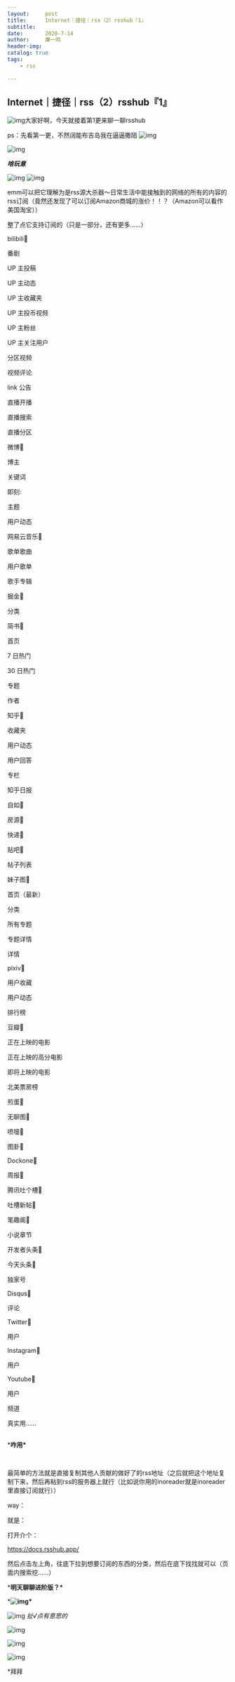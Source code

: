 ```yaml
---
layout:     post
title:      Internet｜捷径｜rss（2）rsshub『1』
subtitle:   
date:       2020-7-14
author:     廉一鸣
header-img: 
catalog: true
tags:
    - rss

---
```


## Internet｜捷径｜rss（2）rsshub『1』


![img](https://mmbiz.qpic.cn/mmbiz_png/tMsLbdfwxoNr19BkJJ802uHqUwMTCa8sD83Ie6fa9CBibdfXsibM80AF8y8NuvrAHf8EyvFX4ATkrrm4aSx31URw/640?wx_fmt=png&tp=webp&wxfrom=5&wx_lazy=1&wx_co=1)大家好啊，今天就接着第1更来聊一聊rsshub

ps：先看第一更，不然阔能布吉岛我在逼逼撒陌
![img](https://mmbiz.qpic.cn/mmbiz_png/tMsLbdfwxoNr19BkJJ802uHqUwMTCa8sHP2wo5cZWH6lBLJTQBZnlT8FkhbmoBnLhxNP7Jc2KhZHPWvu6XlsAQ/640?wx_fmt=png&tp=webp&wxfrom=5&wx_lazy=1&wx_co=1)





![img](https://mmbiz.qpic.cn/mmbiz_png/tMsLbdfwxoPvhibcLnC5hTcXqKITTp19OH29NLiam9n4fQKickXsBhK690REU4AB7V3lQCIYMvKB7L1fbALqaCoAw/640?wx_fmt=png&tp=webp&wxfrom=5&wx_lazy=1&wx_co=1)

***啥玩意***

![img](https://mmbiz.qpic.cn/mmbiz_png/tMsLbdfwxoM12GmQGZYFy7azn1RM2IznibrWgBLOicIoeicsg3LGoSS6wTeO5SJomic3dofibictDVGkkudHjOHZekDA/640?wx_fmt=png&tp=webp&wxfrom=5&wx_lazy=1&wx_co=1)
![img](https://mmbiz.qpic.cn/mmbiz_jpg/tMsLbdfwxoOGqavCGsNuDUE7YnwoAyGlLQvQg54VW4hg7eT7SwNNF9pGgHdIty7Rf46WwXU4bLh40Unw2CmDpg/640?wx_fmt=jpeg&tp=webp&wxfrom=5&wx_lazy=1&wx_co=1)

emm可以把它理解为是rss源大杀器～日常生活中能接触到的网络的所有的内容的rss订阅（竟然还发现了可以订阅Amazon商城的涨价！！？（Amazon可以看作美国淘宝））





整了点它支持订阅的（只是一部分，还有更多……）

bilibili🍊



番剧



UP 主投稿



UP 主动态



UP 主收藏夹



UP 主投币视频



UP 主粉丝



UP 主关注用户



分区视频



视频评论



link 公告



直播开播



直播搜索



直播分区



微博🍊



博主



关键词



即刻:



主题



用户动态



网易云音乐🍊



歌单歌曲



用户歌单



歌手专辑



掘金🍊



分类



简书🍊



首页



7 日热门



30 日热门



专题



作者



知乎🍊

收藏夹



用户动态



用户回答



专栏



知乎日报



自如🍊



房源🍅



快递🍅



贴吧🍊



帖子列表



妹子图🍊



首页（最新）



分类



所有专题



专题详情



详情



pixiv🍊



用户收藏



用户动态



排行榜



豆瓣🍊



正在上映的电影



正在上映的高分电影



即将上映的电影



北美票房榜



煎蛋🍊



无聊图🍊



喷嚏🍊



图卦🍊



Dockone🍊



周报🍊



腾讯吐个槽🍊



吐槽新帖🍊



笔趣阁🍊



小说章节



开发者头条🍊



今天头条🍊



独家号



Disqus🍊



评论



Twitter🍊



用户



Instagram🍊



用户



Youtube🍊



用户



频道

真实用……









![img](data:image/gif;base64,iVBORw0KGgoAAAANSUhEUgAAAAEAAAABCAYAAAAfFcSJAAAADUlEQVQImWNgYGBgAAAABQABh6FO1AAAAABJRU5ErkJggg==)

***咋用\***

![img](data:image/gif;base64,iVBORw0KGgoAAAANSUhEUgAAAAEAAAABCAYAAAAfFcSJAAAADUlEQVQImWNgYGBgAAAABQABh6FO1AAAAABJRU5ErkJggg==)

![img](data:image/gif;base64,iVBORw0KGgoAAAANSUhEUgAAAAEAAAABCAYAAAAfFcSJAAAADUlEQVQImWNgYGBgAAAABQABh6FO1AAAAABJRU5ErkJggg==)

最简单的方法就是直接复制其他人贡献的做好了的rss地址（之后就把这个地址复制下来，然后再粘到rss的服务器上就行（比如说你用的inoreader就是inoreader里直接订阅就行））

way：

就是：

打开介个：

https://docs.rsshub.app/

然后点击左上角，往底下拉到想要订阅的东西的分类，然后在底下找找就可以（页面内搜索挖……）

***明天聊聊进阶版？\***

***![img](https://mmbiz.qpic.cn/mmbiz_png/tMsLbdfwxoM12GmQGZYFy7azn1RM2IznibrWgBLOicIoeicsg3LGoSS6wTeO5SJomic3dofibictDVGkkudHjOHZekDA/640?wx_fmt=png&tp=webp&wxfrom=5&wx_lazy=1&wx_co=1)\***



![img](https://mmbiz.qpic.cn/mmbiz_jpg/tMsLbdfwxoPvhibcLnC5hTcXqKITTp19Os0eaE28ibFHd1diborCdq4BOb32R37jcoPQmJibxk3ibbS3xQp2L4TXicvg/640?wx_fmt=jpeg&tp=webp&wxfrom=5&wx_lazy=1&wx_co=1)
*扯√点有意思的*

![img](https://mmbiz.qpic.cn/mmbiz_png/tMsLbdfwxoPvhibcLnC5hTcXqKITTp19Ovpehh5NLA7iby74dePuZNdVwMfh4UKhoyklYRR7ODOtmvbaaeBdf4Og/640?wx_fmt=png&tp=webp&wxfrom=5&wx_lazy=1&wx_co=1)

![img](https://mmbiz.qpic.cn/mmbiz_png/tMsLbdfwxoNr19BkJJ802uHqUwMTCa8sHP2wo5cZWH6lBLJTQBZnlT8FkhbmoBnLhxNP7Jc2KhZHPWvu6XlsAQ/640?wx_fmt=png&tp=webp&wxfrom=5&wx_lazy=1&wx_co=1)

![img](https://mmbiz.qpic.cn/mmbiz_gif/tMsLbdfwxoNr19BkJJ802uHqUwMTCa8sOXAZuEvTzIUvibjyVAlfEZsQLY2X3fcOFZg9Es1rBuEQmZyVSFCMAnA/640?wx_fmt=gif&tp=webp&wxfrom=5&wx_lazy=1)

*拜拜